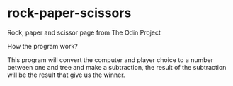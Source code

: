 # rock-paper-scissors
Rock, paper and scissor page from The Odin Project

How the program work?

This program will convert the computer and player choice to a number between one and tree and make a subtraction, the result of the subtraction will be the result that give us the winner.
